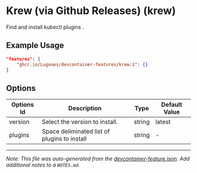 
# Krew (via Github Releases) (krew)

Find and install kubectl plugins .

## Example Usage

```json
"features": {
    "ghcr.io/Lugoues/devcontainer-features/krew:1": {}
}
```

## Options

| Options Id | Description | Type | Default Value |
|-----|-----|-----|-----|
| version | Select the version to install. | string | latest |
| plugins | Space deliminated list of plugins to install | string | - |



---

_Note: This file was auto-generated from the [devcontainer-feature.json](https://github.com/Lugoues/devcontainer-features/blob/main/src/krew/devcontainer-feature.json).  Add additional notes to a `NOTES.md`._
